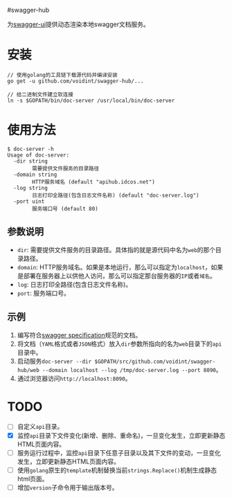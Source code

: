 #swagger-hub

为[swagger-ui](https://github.com/swagger-api/swagger-ui)提供动态渲染本地swagger文档服务。

# 安装
```
// 使用golang的工具链下载源代码并编译安装
go get -u github.com/voidint/swagger-hub/...

// 给二进制文件建立软连接
ln -s $GOPATH/bin/doc-server /usr/local/bin/doc-server
```

# 使用方法
```
$ doc-server -h
Usage of doc-server:
  -dir string
    	需要提供文件服务的目录路径
  -domain string
    	HTTP服务域名 (default "apihub.idcos.net")
  -log string
    	日志打印全路径(包含日志文件名称) (default "doc-server.log")
  -port uint
    	服务端口号 (default 80)
```

## 参数说明
- `dir`: 需要提供文件服务的目录路径。具体指的就是源代码中名为`web`的那个目录路径。
- `domain`: HTTP服务域名。如果是本地运行，那么可以指定为`localhost`，如果是部署在服务器上以供他人访问，那么可以指定那台服务器的`IP`或者`域名`。
- `log`: 日志打印全路径(包含日志文件名称)。
- `port`: 服务端口号。

## 示例
1. 编写符合[swagger specification](http://swagger.io/specification/)规范的文档。
1. 将文档（`YAML`格式或者`JSON`格式）放入`dir`参数所指向的名为`web`目录下的`api`目录中。
1. 启动服务`doc-server --dir $GOPATH/src/github.com/voidint/swagger-hub/web --domain localhost --log /tmp/doc-server.log --port 8090`。
1. 通过浏览器访问`http://localhost:8090`。


# TODO
- [ ] 自定义`api`目录。
- [x] 监控`api`目录下文件变化(新增、删除、重命名)，一旦变化发生，立即更新静态HTML页面内容。
- [ ] 服务运行过程中，监控`api`目录下任意子目录以及其下文件的变动，一旦变化发生，立即更新静态HTML页面内容。
- [ ] 使用`golang`原生的`template`机制替换当前`strings.Replace()`机制生成静态html页面。
- [ ] 增加`version`子命令用于输出版本号。
